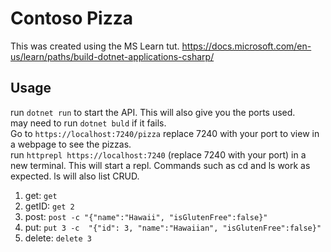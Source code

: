 # Contoso Pizza
This was created using the MS Learn tut.  https://docs.microsoft.com/en-us/learn/paths/build-dotnet-applications-csharp/

## Usage
run `dotnet run` to start the API.  This will also give you the ports used.  
may need to run `dotnet buld` if it fails.  
Go to `https://localhost:7240/pizza` replace 7240 with your port to view in a webpage to see the pizzas.  
run `httprepl https://localhost:7240` (replace 7240 with your port) in a new terminal.  This will start a repl.  Commands such as cd and ls work as expected.  ls will also list CRUD.   
1. get: `get`
1. getID: `get 2`
1. post: `post -c "{"name":"Hawaii", "isGlutenFree":false}"`
1. put: `put 3 -c  "{"id": 3, "name":"Hawaiian", "isGlutenFree":false}"`
1. delete: `delete 3`

